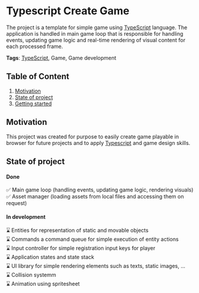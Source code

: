 # Typescript Create Game
The project is a template for simple game using [TypeScript](https://www.typescriptlang.org/) language. The application is handled in main game loop that is responsible for handling events, updating game logic and real-time rendering of visual content for each processed frame.

**Tags**: [TypeScript](https://www.typescriptlang.org/), Game, Game development

## Table of Content
1. [Motivation](#motivation)
2. [State of project](#state-of-project)
3. [Getting started](#gettings-started)

## Motivation
This project was created for purpose to easily create game playable in browser for future projects and to apply [Typescript](https://www.typescriptlang.org/) and game design skills.

## State of project
#### Done
✅ Main game loop (handling events, updating game logic, rendering visuals)<br />
✅ Asset manager (loading assets from local files and accessing them on request)<br />

#### In development
⌛ Entities for representation of static and movable objects<br />
⌛ Commands a command queue for simple execution of entity actions<br />
⌛ Input controller for simple registration input keys for player<br />
⌛ Application states and state stack<br />
⌛ UI library for simple rendering elements such as texts, static images, ...<br />
⌛ Collision systemm<br />
⌛ Animation using spritesheet<br />
